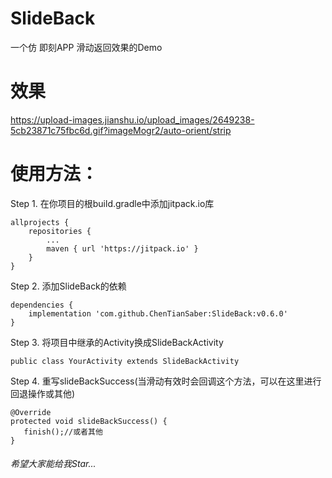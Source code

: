 # SlideBack
一个仿 即刻APP 滑动返回效果的Demo

# 效果
https://upload-images.jianshu.io/upload_images/2649238-5cb23871c75fbc6d.gif?imageMogr2/auto-orient/strip

# 使用方法：

Step 1. 在你项目的根build.gradle中添加jitpack.io库
````
allprojects {
	repositories {
		...
		maven { url 'https://jitpack.io' }
	}
}
````

Step 2. 添加SlideBack的依赖
````
dependencies {
	implementation 'com.github.ChenTianSaber:SlideBack:v0.6.0'
}
````

Step 3. 将项目中继承的Activity换成SlideBackActivity
````
public class YourActivity extends SlideBackActivity
````

Step 4. 重写slideBackSuccess(当滑动有效时会回调这个方法，可以在这里进行回退操作或其他)
````
@Override
protected void slideBackSuccess() {
   finish();//或者其他
}
````

###### 希望大家能给我Star...
